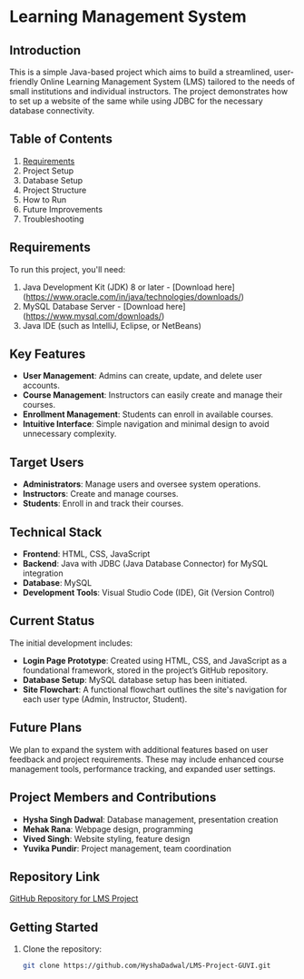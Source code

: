 # Learning Management System

## Introduction
This is a simple Java-based project which aims to build a streamlined, user-friendly Online Learning Management System (LMS) tailored to the needs of small institutions and individual instructors. The project demonstrates how to set up a website of the same while using JDBC for the necessary database connectivity. 

## Table of Contents
1. [Requirements](#requirements)
2. Project Setup
3. Database Setup
4. Project Structure
5. How to Run
6. Future Improvements
7. Troubleshooting

## Requirements
To run this project, you'll need:

1. Java Development Kit (JDK) 8 or later - [Download here] (https://www.oracle.com/in/java/technologies/downloads/)
2. MySQL Database Server - [Download here] (https://www.mysql.com/downloads/)
3. Java IDE (such as IntelliJ, Eclipse, or NetBeans)

## Key Features
- **User Management**: Admins can create, update, and delete user accounts.
- **Course Management**: Instructors can easily create and manage their courses.
- **Enrollment Management**: Students can enroll in available courses.
- **Intuitive Interface**: Simple navigation and minimal design to avoid unnecessary complexity.

## Target Users
- **Administrators**: Manage users and oversee system operations.
- **Instructors**: Create and manage courses.
- **Students**: Enroll in and track their courses.

## Technical Stack
- **Frontend**: HTML, CSS, JavaScript
- **Backend**: Java with JDBC (Java Database Connector) for MySQL integration
- **Database**: MySQL
- **Development Tools**: Visual Studio Code (IDE), Git (Version Control)

## Current Status
The initial development includes:
- **Login Page Prototype**: Created using HTML, CSS, and JavaScript as a foundational framework, stored in the project’s GitHub repository.
- **Database Setup**: MySQL database setup has been initiated.
- **Site Flowchart**: A functional flowchart outlines the site's navigation for each user type (Admin, Instructor, Student).

## Future Plans
We plan to expand the system with additional features based on user feedback and project requirements. These may include enhanced course management tools, performance tracking, and expanded user settings.

## Project Members and Contributions
- **Hysha Singh Dadwal**: Database management, presentation creation
- **Mehak Rana**: Webpage design, programming
- **Vived Singh**: Website styling, feature design
- **Yuvika Pundir**: Project management, team coordination

## Repository Link
[GitHub Repository for LMS Project](https://github.com/HyshaDadwal/LMS-Project-GUVI.git)

## Getting Started
1. Clone the repository:  
   ```bash
   git clone https://github.com/HyshaDadwal/LMS-Project-GUVI.git
